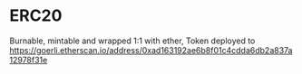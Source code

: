 # ERC20
 Burnable, mintable and wrapped 1:1 with ether,
 Token deployed to 
 https://goerli.etherscan.io/address/0xad163192ae6b8f01c4cdda6db2a837a12978f31e
